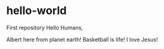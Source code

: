 # hello-world
First repository
Hello Humans,

Albert here from planet earth! Basketball is life! I love Jesus!
